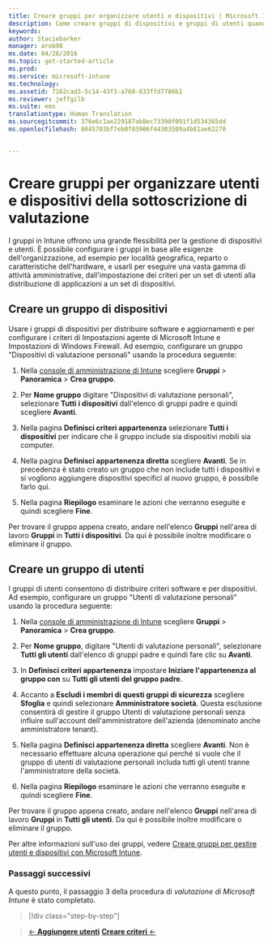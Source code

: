 ```yaml
---
title: Creare gruppi per organizzare utenti e dispositivi | Microsoft Intune
description: Come creare gruppi di dispositivi e gruppi di utenti quando si esegue l'iscrizione per una valutazione gratuita di 30 giorni di Intune
keywords: 
author: Staciebarker
manager: arob98
ms.date: 04/28/2016
ms.topic: get-started-article
ms.prod: 
ms.service: microsoft-intune
ms.technology: 
ms.assetid: 7162cad3-5c14-43f3-a760-833ffd7786b1
ms.reviewer: jeffgilb
ms.suite: ems
translationtype: Human Translation
ms.sourcegitcommit: 376e6c1ae229187ab8ec73390f091f1d534365dd
ms.openlocfilehash: 8045703bf7eb0f03906f44303509a4b81ae62270


---
```


# Creare gruppi per organizzare utenti e dispositivi della sottoscrizione di valutazione
I gruppi in Intune offrono una grande flessibilità per la gestione di dispositivi e utenti. È possibile configurare i gruppi in base alle esigenze dell'organizzazione, ad esempio per località geografica, reparto o caratteristiche dell'hardware, e usarli per eseguire una vasta gamma di attività amministrative, dall'impostazione dei criteri per un set di utenti alla distribuzione di applicazioni a un set di dispositivi.

## Creare un gruppo di dispositivi
Usare i gruppi di dispositivi per distribuire software e aggiornamenti e per configurare i criteri di Impostazioni agente di Microsoft Intune e Impostazioni di Windows Firewall. Ad esempio, configurare un gruppo "Dispositivi di valutazione personali" usando la procedura seguente:

1.  Nella [console di amministrazione di Intune](https://manage.microsoft.com/) scegliere **Gruppi** &gt; **Panoramica** &gt; **Crea gruppo**.

2.  Per **Nome gruppo** digitare "Dispositivi di valutazione personali", selezionare **Tutti i dispositivi** dall'elenco di gruppi padre e quindi scegliere **Avanti**.

3.  Nella pagina **Definisci criteri appartenenza** selezionare **Tutti i dispositivi** per indicare che il gruppo include sia dispositivi mobili sia computer.

4.  Nella pagina **Definisci appartenenza diretta** scegliere **Avanti**. Se in precedenza è stato creato un gruppo che non include tutti i dispositivi e si vogliono aggiungere dispositivi specifici al nuovo gruppo, è possibile farlo qui.

5.  Nella pagina **Riepilogo** esaminare le azioni che verranno eseguite e quindi scegliere **Fine**.

Per trovare il gruppo appena creato, andare nell'elenco **Gruppi** nell'area di lavoro **Gruppi** in **Tutti i dispositivi**. Da qui è possibile inoltre modificare o eliminare il gruppo.

## Creare un gruppo di utenti
I gruppi di utenti consentono di distribuire criteri software e per dispositivi. Ad esempio, configurare un gruppo "Utenti di valutazione personali" usando la procedura seguente:

1.  Nella [console di amministrazione di Intune](https://manage.microsoft.com/) scegliere **Gruppi** &gt; **Panoramica** &gt; **Crea gruppo**.

2.  Per **Nome gruppo**, digitare "Utenti di valutazione personali", selezionare **Tutti gli utenti** dall'elenco di gruppi padre e quindi fare clic su **Avanti**.

3.  In **Definisci criteri appartenenza** impostare **Iniziare l'appartenenza al gruppo con** su **Tutti gli utenti del gruppo padre**.

4.  Accanto a **Escludi i membri di questi gruppi di sicurezza** scegliere **Sfoglia** e quindi selezionare **Amministratore società**. Questa esclusione consentirà di gestire il gruppo Utenti di valutazione personali senza influire sull'account dell'amministratore dell'azienda (denominato anche amministratore tenant).

5.  Nella pagina **Definisci appartenenza diretta** scegliere **Avanti**. Non è necessario effettuare alcuna operazione qui perché si vuole che il gruppo di utenti di valutazione personali includa tutti gli utenti tranne l'amministratore della società.

6.  Nella pagina **Riepilogo** esaminare le azioni che verranno eseguite e quindi scegliere **Fine**.

Per trovare il gruppo appena creato, andare nell'elenco **Gruppi** nell'area di lavoro **Gruppi** in **Tutti gli utenti**. Da qui è possibile inoltre modificare o eliminare il gruppo.

Per altre informazioni sull'uso dei gruppi, vedere [Creare gruppi per gestire utenti e dispositivi con Microsoft Intune](/Intune/Deploy-Use/use-groups-to-manage-users-and-devices-with-microsoft-intune).

### Passaggi successivi
A questo punto, il passaggio 3 della procedura di *valutazione di Microsoft Intune* è stato completato.

>[!div class="step-by-step"]

>[&larr; **Aggiungere utenti**](.\get-started-with-a-30-day-trial-of-microsoft-intune-step-2.md)     [**Creare criteri** &larr;](.\get-started-with-a-30-day-trial-of-microsoft-intune-step-4.md)  



<!--HONumber=Jul16_HO3-->


